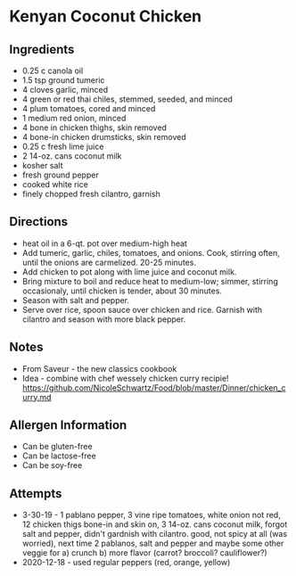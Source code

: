 # Kenyan Coconut Chicken

## Ingredients
* 0.25 c canola oil
* 1.5 tsp ground tumeric
* 4 cloves garlic, minced
* 4 green or red thai chiles, stemmed, seeded, and minced
* 4 plum tomatoes, cored and minced
* 1 medium red onion, minced
* 4 bone in chicken thighs, skin removed
* 4 bone-in chicken drumsticks, skin removed
* 0.25 c fresh lime juice
* 2 14-oz. cans coconut milk
* kosher salt
* fresh ground pepper
* cooked white rice
* finely chopped fresh cilantro, garnish

## Directions
* heat oil in a 6-qt. pot over medium-high heat
* Add tumeric, garlic, chiles, tomatoes, and onions. Cook, stirring often, until the onions are carmelized. 20-25 minutes.
* Add chicken to pot along with lime juice and coconut milk.
* Bring mixture to boil and reduce heat to medium-low; simmer, stirring occasionaly, until chicken is tender, about 30 minutes.
* Season with salt and pepper.
* Serve over rice, spoon sauce over chicken and rice. Garnish with cilantro and season with more black pepper.

## Notes
* From Saveur - the new classics cookbook
* Idea - combine with chef wessely chicken curry recipie! https://github.com/NicoleSchwartz/Food/blob/master/Dinner/chicken_curry.md

## Allergen Information
* Can be gluten-free
* Can be lactose-free
* Can be soy-free

## Attempts
* 3-30-19 - 1 pablano pepper, 3 vine ripe tomatoes, white onion not red, 12 chicken thigs bone-in and skin on,  3 14-oz. cans coconut milk, forgot salt and pepper, didn't gardnish with cilantro. good, not spicy at all (was worried), next time 2 pablanos, salt and pepper and maybe some other veggie for a) crunch b) more flavor (carrot? broccoli? cauliflower?)
* 2020-12-18 - used regular peppers (red, orange, yellow)
